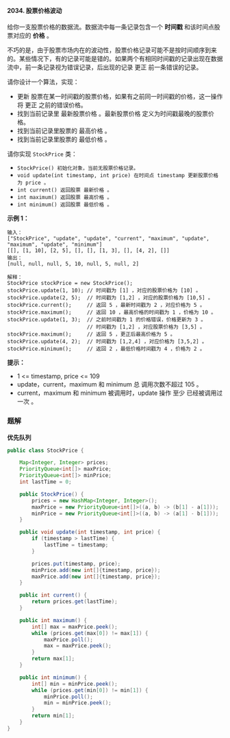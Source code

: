 #### 2034. 股票价格波动

给你一支股票价格的数据流。数据流中每一条记录包含一个 **时间戳** 和该时间点股票对应的 **价格** 。

不巧的是，由于股票市场内在的波动性，股票价格记录可能不是按时间顺序到来的。某些情况下，有的记录可能是错的。如果两个有相同时间戳的记录出现在数据流中，前一条记录视为错误记录，后出现的记录 更正 前一条错误的记录。

请你设计一个算法，实现：

* 更新 股票在某一时间戳的股票价格，如果有之前同一时间戳的价格，这一操作将 更正 之前的错误价格。
* 找到当前记录里 最新股票价格 。最新股票价格 定义为时间戳最晚的股票价格。
* 找到当前记录里股票的 最高价格 。
* 找到当前记录里股票的 最低价格 。

请你实现 `StockPrice` 类：

* `StockPrice() 初始化对象，当前无股票价格记录。`
* `void update(int timestamp, int price) 在时间点 timestamp 更新股票价格为 price 。`
* `int current() 返回股票 最新价格 。`
* `int maximum() 返回股票 最高价格 。`
* `int minimum() 返回股票 最低价格 。`

**示例 1：**

```shell
输入：
["StockPrice", "update", "update", "current", "maximum", "update", "maximum", "update", "minimum"]
[[], [1, 10], [2, 5], [], [], [1, 3], [], [4, 2], []]
输出：
[null, null, null, 5, 10, null, 5, null, 2]

解释：
StockPrice stockPrice = new StockPrice();
stockPrice.update(1, 10); // 时间戳为 [1] ，对应的股票价格为 [10] 。
stockPrice.update(2, 5);  // 时间戳为 [1,2] ，对应的股票价格为 [10,5] 。
stockPrice.current();     // 返回 5 ，最新时间戳为 2 ，对应价格为 5 。
stockPrice.maximum();     // 返回 10 ，最高价格的时间戳为 1 ，价格为 10 。
stockPrice.update(1, 3);  // 之前时间戳为 1 的价格错误，价格更新为 3 。
                          // 时间戳为 [1,2] ，对应股票价格为 [3,5] 。
stockPrice.maximum();     // 返回 5 ，更正后最高价格为 5 。
stockPrice.update(4, 2);  // 时间戳为 [1,2,4] ，对应价格为 [3,5,2] 。
stockPrice.minimum();     // 返回 2 ，最低价格时间戳为 4 ，价格为 2 。
```

**提示：**

* 1 <= timestamp, price <= 109
* update，current，maximum 和 minimum 总 调用次数不超过 105 。
* current，maximum 和 minimum 被调用时，update 操作 至少 已经被调用过 一次 。

### 题解

**优先队列**

```java
public class StockPrice {

    Map<Integer, Integer> prices;
    PriorityQueue<int[]> maxPrice;
    PriorityQueue<int[]> minPrice;
    int lastTime = 0;

    public StockPrice() {
        prices = new HashMap<Integer, Integer>();
        maxPrice = new PriorityQueue<int[]>((a, b) -> (b[1] - a[1]));
        minPrice = new PriorityQueue<int[]>((a, b) -> (a[1] - b[1]));
    }

    public void update(int timestamp, int price) {
        if (timestamp > lastTime) {
            lastTime = timestamp;
        }

        prices.put(timestamp, price);
        minPrice.add(new int[]{timestamp, price});
        maxPrice.add(new int[]{timestamp, price});
    }

    public int current() {
        return prices.get(lastTime);
    }

    public int maximum() {
        int[] max = maxPrice.peek();
        while (prices.get(max[0]) != max[1]) {
            maxPrice.poll();
            max = maxPrice.peek();
        }
        return max[1];
    }

    public int minimum() {
        int[] min = minPrice.peek();
        while (prices.get(min[0]) != min[1]) {
            minPrice.poll();
            min = minPrice.peek();
        }
        return min[1];
    }
}
```


